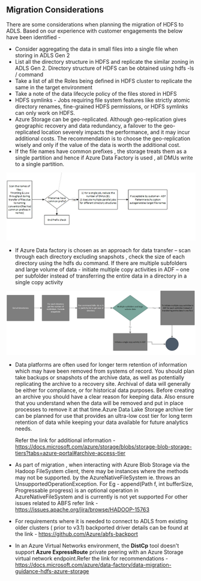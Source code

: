 
## Migration Considerations

There are some considerations when planning the migration of HDFS to ADLS. Based on our experience with customer engagements the below have been identified -

- Consider aggregating the data in small     files into a single file when storing in ADLS Gen 2 
- List all the directory structure in HDFS and replicate the similar zoning in ADLS Gen 2. Directory structure of HDFS can be obtained using hdfs -ls / command
- Take a list of all the Roles being defined in HDFS cluster to replicate the same in the target environment
- Take a note of the data lifecycle policy of the files stored in HDFS 
- HDFS symlinks - Jobs requiring file     system features like strictly atomic directory renames, fine-grained HDFS     permissions, or HDFS symlinks can only work on HDFS.
- Azure Storage can be geo-replicated.     Although geo-replication gives geographic recovery and data redundancy, a     failover to the geo-replicated location severely impacts the performance,     and it may incur additional costs. The recommendation is to choose the     geo-replication wisely and only if the value of the data is worth the     additional cost.
- If the file     names have common prefixes , the storage treats them as a single partition     and hence if Azure Data Factory is used , all     DMUs write to a single partition.

![hdfs-filename-prefix-partitions](../images/hdfs-filenames-prefix-partitions.jpg)

- If Azure Data factory is     chosen as an approach for data transfer – scan through each directory     excluding snapshots , check the size of each directory using the hdfs du     command. If there are multiple subfolders and large volume of data - initiate multiple copy activities in     ADF – one per subfolder instead of transferring the entire data in a     directory in a single copy activity

![img](../images/Consideration-2-adf.png)


- Data platforms are often used for longer term retention of information which may have been removed from systems of record. You should plan take backups or snapshots of the archive data, as well as potentially replicating the archive to a recovery site. Archival of data will generally be either for compliance, or for historical data purposes. Before creating an archive you should have a clear reason for keeping data. Also ensure that you understand when the data will be removed and put in place processes to remove it at that time.Azure Data Lake Storage archive tier can be planned for use that provides an ultra-low cost tier for long term retention of data while keeping your data available for future analytics needs. 

  Refer the link for additional information - https://docs.microsoft.com/azure/storage/blobs/storage-blob-storage-tiers?tabs=azure-portal#archive-access-tier
  
- As part of migration , when interacting with Azure Blob Storage via the Hadoop FileSystem client, there may be instances where the methods may not be supported.  by the AzureNativeFileSystem ie. throws an UnsupportedOperationException. For Eg - append(Path f, int bufferSize, Progressable progress) is an optional operation in AzureNativeFileSystem and is currently is not yet supported
For other issues related to ABFS refer link - https://issues.apache.org/jira/browse/HADOOP-15763

- For requirements where it is needed to connect to ADLS from existing older clusters ( prior to v3.1) backported driver details can be found at the link - https://github.com/Azure/abfs-backport

- In an Azure Virtual Networks environment, the **DistCp** tool doesn't support **Azure ExpressRoute** private peering with an Azure Storage virtual network endpoint.Refer the link for recommendations - https://docs.microsoft.com/azure/data-factory/data-migration-guidance-hdfs-azure-storage
